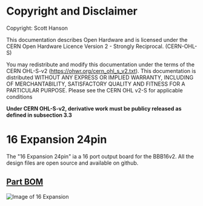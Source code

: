 # Copyright and Disclaimer
Copyright: Scott Hanson

This documentation describes Open Hardware and is licensed under the CERN Open Hardware Licence Version 2 - Strongly Reciprocal. (CERN-OHL-S)

You may redistribute and modify this documentation under the terms of the CERN OHL-S-v2 (https://ohwr.org/cern_ohl_s_v2.txt). This documentation is distributed WITHOUT ANY EXPRESS OR IMPLIED WARRANTY, INCLUDING OF MERCHANTABILITY, SATISFACTORY QUALITY AND FITNESS FOR A PARTICULAR PURPOSE. Please see the CERN OHL v2-S for applicable conditions

**Under CERN OHL-S-v2, derivative work must be publicy released as defined in subsection 3.3**

# 16 Expansion 24pin

The "16 Expansion 24pin" ia a 16 port output board for the BBB16v2.  All the design files are open source and available on github.

## [Part BOM](https://github.com/computergeek1507/PB_16/raw/master/16_Expansion_24pin/16_Expansion_BOM.ods)

![Image of 16 Expansion](https://github.com/computergeek1507/PB_16/raw/master/16_Expansion_24pin/16_Expansion.png)
